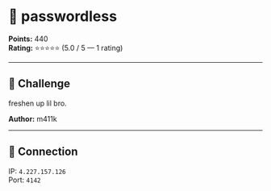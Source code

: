 # 🔐 passwordless

**Points:** 440  
**Rating:** ⭐⭐⭐⭐⭐ (5.0 / 5 — 1 rating)  

---

## 📜 Challenge
freshen up lil bro.  

**Author:** m411k  

---

## 🔗 Connection
IP: `4.227.157.126`  
Port: `4142`
